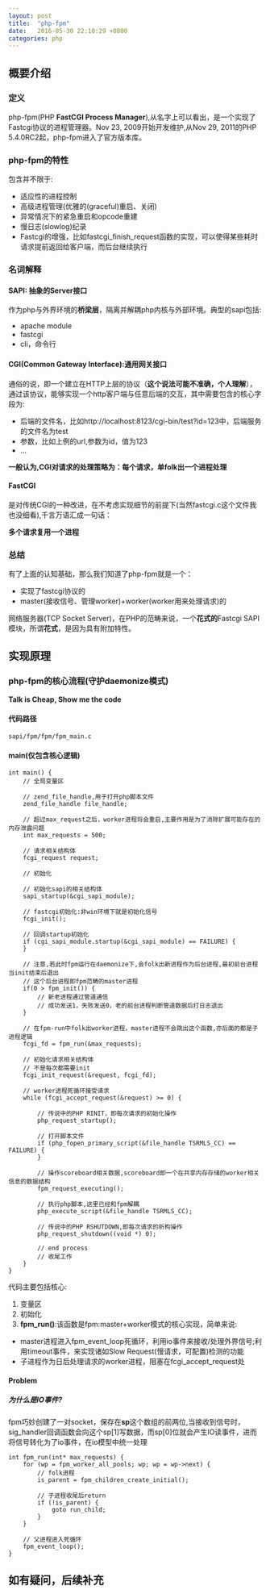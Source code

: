 ```yaml
---
layout: post
title:  "php-fpm"
date:   2016-05-30 22:10:29 +0800
categories: php
---
```


## 概要介绍

### 定义

php-fpm(PHP **FastCGI Process Manager**),从名字上可以看出，是一个实现了Fastcgi协议的进程管理器。Nov 23, 2009开始开发维护,从Nov 29, 2011的PHP 5.4.0RC2起，php-fpm进入了官方版本库。

### php-fpm的特性

包含并不限于:

- 适应性的进程控制
- 高级进程管理(优雅的(graceful)重启、关闭)
- 异常情况下的紧急重启和opcode重建
- 慢日志(slowlog)纪录
- Fastcgi的增强，比如fastcgi_finish_request函数的实现，可以使得某些耗时请求提前返回给客户端，而后台继续执行

### 名词解释

#### SAPI: 抽象的Server接口

作为php与外界环境的**桥梁层**，隔离并解耦php内核与外部环境。典型的sapi包括:

- apache module
- fastcgi
- cli，命令行

#### CGI(Common Gateway Interface):通用网关接口

通俗的说，即一个建立在HTTP上层的协议（**这个说法可能不准确，个人理解**），通过该协议，能够实现一个http客户端与任意后端的交互，其中需要包含的核心字段为:

- 后端的文件名，比如http://localhost:8123/cgi-bin/test?id=123中，后端服务的文件名为test
- 参数，比如上例的url,参数为id，值为123
- ...

**一般认为,CGI对请求的处理策略为：每个请求，单folk出一个进程处理**

#### FastCGI

是对传统CGI的一种改进，在不考虑实现细节的前提下(当然fastcgi.c这个文件我也没细看),千言万语汇成一句话：

**多个请求复用一个进程**

### 总结

有了上面的认知基础，那么我们知道了php-fpm就是一个：

- 实现了fastcgi协议的
- master(接收信号、管理worker)+worker(worker用来处理请求)的

网络服务器(TCP Socket Server)，在PHP的范畴来说，一个**花式的**Fastcgi SAPI模块，所谓**花式**，是因为具有附加特性。

## 实现原理

### php-fpm的核心流程(守护**daemonize**模式)

**Talk is Cheap, Show me the code**

#### 代码路径

```
sapi/fpm/fpm/fpm_main.c
```

#### main(仅包含核心逻辑)

```
int main() {
    // 全局变量区
    
    // zend_file_handle,用于打开php脚本文件
    zend_file_handle file_handle;

    // 超过max_request之后，worker进程将会重启,主要作用是为了消除扩展可能存在的内存泄露问题
    int max_requests = 500; 

    // 请求相关结构体
    fcgi_request request;
    
    // 初始化

    // 初始化sapi的相关结构体
    sapi_startup(&cgi_sapi_module);

    // fastcgi初始化:非win环境下就是初始化信号
    fcgi_init(); 

    // 回调startup初始化
    if (cgi_sapi_module.startup(&cgi_sapi_module) == FAILURE) {
    }

    // 注意,若此时fpm运行在daemonize下,会folk出新进程作为后台进程,最初前台进程当init结束后退出
    // 这个后台进程即fpm范畴的master进程
    if(0 > fpm_init()) {
        // 新老进程通过管道通信
        // 成功发送1，失败发送0，老的前台进程判断管道数据后打日志退出
    }

    // 在fpm-run中folk出worker进程，master进程不会跳出这个函数,亦后面的都是子进程逻辑
    fcgi_fd = fpm_run(&max_requests);

    // 初始化请求相关结构体
    // 不是每次都需要init
    fcgi_init_request(&request, fcgi_fd);

    // worker进程死循环接受请求
    while (fcgi_accept_request(&request) >= 0) {
        
        // 传说中的PHP RINIT，即每次请求的初始化操作
        php_request_startup();

        // 打开脚本文件
        if (php_fopen_primary_script(&file_handle TSRMLS_CC) == FAILURE) {
        }
            
        // 操作scoreboard相关数据,scoreboard即一个在共享内存存储的worker相关信息的数据结构
        fpm_request_executing();

        // 执行php脚本,这里已经和fpm解耦
        php_execute_script(&file_handle TSRMLS_CC);
        
        // 传说中的PHP RSHUTDOWN,即每次请求的析构操作
        php_request_shutdown((void *) 0);
        
        // end process
        // 收尾工作
    }
}
```

代码主要包括核心:

1. 变量区
2. 初始化
3. **fpm_run()**:该函数是fpm:master+worker模式的核心实现，简单来说:

- master进程进入fpm_event_loop死循环，利用io事件来接收/处理外界信号;利用timeout事件，来实现诸如Slow Request(慢请求，可配置)检测的功能
- 子进程作为日后处理请求的worker进程，阻塞在fcgi_accept_request处

#### Problem

##### 为什么是IO事件?
fpm巧妙创建了一对socket，保存在**sp**这个数组的前两位,当接收到信号时，sig_handler回调函数会向这个sp[1]写数据，而sp[0]位就会产生IO读事件，进而将信号转化为了io事件，在io模型中统一处理

```
int fpm_run(int* max_requests) {
    for (wp = fpm_worker_all_pools; wp; wp = wp->next) {
        // folk进程
        is_parent = fpm_children_create_initial();
        
        // 子进程收尾后return
        if (!is_parent) {
            goto run_child;
        }
    }
    
    // 父进程进入死循环
    fpm_event_loop();
}
```

## 如有疑问，后续补充

